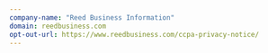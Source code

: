 ```yaml
---
company-name: "Reed Business Information"
domain: reedbusiness.com
opt-out-url: https://www.reedbusiness.com/ccpa-privacy-notice/
---
```





